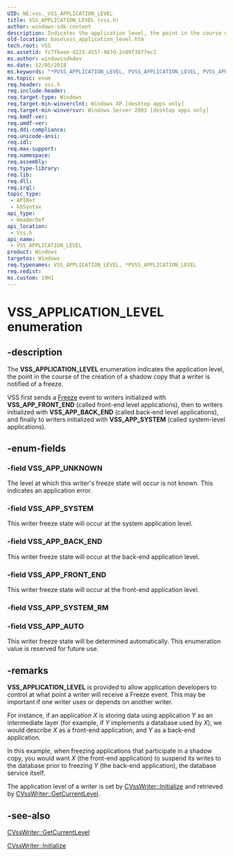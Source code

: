 ```yaml
---
UID: NE:vss._VSS_APPLICATION_LEVEL
title: VSS_APPLICATION_LEVEL (vss.h)
author: windows-sdk-content
description: Indicates the application level, the point in the course of the creation of a shadow copy that a writer is notified of a freeze.
old-location: base\vss_application_level.htm
tech.root: VSS
ms.assetid: fc7fbaee-d223-4557-987d-2c09f3877ec2
ms.author: windowssdkdev
ms.date: 12/05/2018
ms.keywords: "*PVSS_APPLICATION_LEVEL, PVSS_APPLICATION_LEVEL, PVSS_APPLICATION_LEVEL enumeration pointer [VSS], VSS_APPLICATION_LEVEL, VSS_APPLICATION_LEVEL enumeration [VSS], VSS_APP_AUTO, VSS_APP_BACK_END, VSS_APP_FRONT_END, VSS_APP_SYSTEM, VSS_APP_UNKNOWN, _win32_vss_application_level, base.vss_application_level, vss/PVSS_APPLICATION_LEVEL, vss/VSS_APPLICATION_LEVEL, vss/VSS_APP_AUTO, vss/VSS_APP_BACK_END, vss/VSS_APP_FRONT_END, vss/VSS_APP_SYSTEM, vss/VSS_APP_UNKNOWN"
ms.topic: enum
req.header: vss.h
req.include-header: 
req.target-type: Windows
req.target-min-winverclnt: Windows XP [desktop apps only]
req.target-min-winversvr: Windows Server 2003 [desktop apps only]
req.kmdf-ver: 
req.umdf-ver: 
req.ddi-compliance: 
req.unicode-ansi: 
req.idl: 
req.max-support: 
req.namespace: 
req.assembly: 
req.type-library: 
req.lib: 
req.dll: 
req.irql: 
topic_type:
 - APIRef
 - kbSyntax
api_type:
 - HeaderDef
api_location:
 - Vss.h
api_name:
 - VSS_APPLICATION_LEVEL
product: Windows
targetos: Windows
req.typenames: VSS_APPLICATION_LEVEL, *PVSS_APPLICATION_LEVEL
req.redist: 
ms.custom: 19H1
---
```


# VSS_APPLICATION_LEVEL enumeration


## -description


The <b>VSS_APPLICATION_LEVEL</b> enumeration indicates 
    the application level, the point in the course of the creation of a shadow copy that a writer is notified of a 
    freeze.

VSS first sends a <a href="https://msdn.microsoft.com/en-us/library/Aa384656(v=VS.85).aspx">Freeze</a> event to writers 
    initialized with <b>VSS_APP_FRONT_END</b> (called front-end level applications), then to 
    writers initialized with <b>VSS_APP_BACK_END</b> (called back-end level applications), and 
    finally to writers initialized with <b>VSS_APP_SYSTEM</b> (called system-level 
    applications).


## -enum-fields




### -field VSS_APP_UNKNOWN

The level at which this writer's freeze state will occur is not known. This indicates an application 
      error.


### -field VSS_APP_SYSTEM

This writer freeze state will occur at the system application level.


### -field VSS_APP_BACK_END

This writer freeze state will occur at the back-end application level.


### -field VSS_APP_FRONT_END

This writer freeze state will occur at the front-end application level.


### -field VSS_APP_SYSTEM_RM


### -field VSS_APP_AUTO

This writer freeze state will be determined automatically. This enumeration value is reserved for future 
      use.


## -remarks



<b>VSS_APPLICATION_LEVEL</b> is provided to allow 
    application developers to control at what point a writer will receive a Freeze event. This may be important if one 
    writer uses or depends on another writer.

For instance, if an application <i>X</i> is storing data using application 
    <i>Y</i> as an intermediate layer (for example, if <i>Y</i> implements a 
    database used by <i>X</i>), we would describe <i>X</i> as a front-end 
    application, and <i>Y</i> as a back-end application.

In this example, when freezing applications that participate in a shadow copy, you would want 
    <i>X</i> (the front-end application) to suspend its writes to the database prior to freezing 
    <i>Y </i>(the back-end application), the database service itself.

The application level of a writer is set by 
    <a href="https://msdn.microsoft.com/a427ebbd-b7c4-46ba-ba16-dd601b1f956e">CVssWriter::Initialize</a> and retrieved by 
    <a href="https://msdn.microsoft.com/09540f57-832a-49ca-9b64-e7660b331192">CVssWriter::GetCurrentLevel</a>.




## -see-also




<a href="https://msdn.microsoft.com/09540f57-832a-49ca-9b64-e7660b331192">CVssWriter::GetCurrentLevel</a>



<a href="https://msdn.microsoft.com/a427ebbd-b7c4-46ba-ba16-dd601b1f956e">CVssWriter::Initialize</a>
 

 

